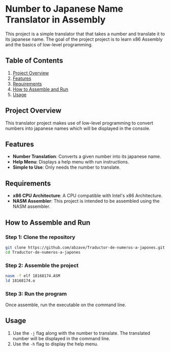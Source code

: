 # Number to Japanese Name Translator in Assembly

This project is a simple translator that that takes a number and translate it to its japanese name. The goal of the project project is to learn x86 Assembly and the basics of low-level programming.

## Table of Contents
1. [Project Overview](#project-overview)
2. [Features](#features)
3. [Requirements](#requirements)
4. [How to Assemble and Run](#how-to-assemble-and-run)
5. [Usage](#usage)

## Project Overview

This translator project makes use of low-level programming to convert numbers into japanese names which will be displayed in the console.

## Features

- **Number Translation**: Converts a given number into its japanese name.
- **Help Menu**: Displays a help menu with run instructions.
- **Simple to Use**: Only needs the number to translate.

## Requirements

- **x86 CPU Architecture**: A CPU compatible with Intel's x86 Architecture.
- **NASM Assembler**: This project is intended to be assembled using the NASM assembler.

## How to Assemble and Run

### Step 1: Clone the repository

``` bash
git clone https://github.com/abzave/Traductor-de-numeros-a-japones.git
cd Traductor-de-numeros-a-japones
```

### Step 2: Assemble the project

``` bash
nasm -f elf 18168174.ASM
ld 18168174.o
```

### Step 3: Run the program

Once assemble, run the executable on the command line.

## Usage

1. Use the `-j` flag along with the number to translate. The translated number will be displayed in the command line.
2. Use the `-h` flag to display the help menu.
